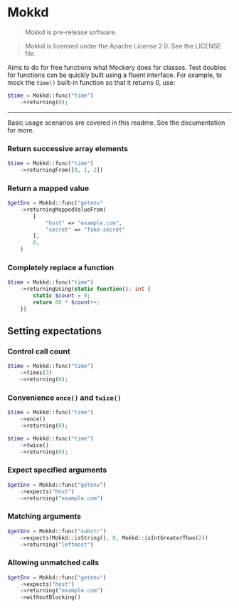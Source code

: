 # Mokkd

> Mokkd is pre-release software.

> Mokkd is licensed under the Apache License 2.0. See the LICENSE file.

Aims to do for free functions what Mockery does for classes. Test doubles for functions can be quickly built using a
fluent interface. For example, to mock the `time()` built-in function so that it returns 0, use:

```php
$time = Mokkd::func("time")
    ->returning(0);
```

---

Basic usage scenarios are covered in this readme. See the documentation for more.

### Return successive array elements

```php
$time = Mokkd::func("time")
    ->returningFrom([0, 1, 2])
```

### Return a mapped value

```php
$getEnv = Mokkd::func("getenv"
    ->returningMappedValueFrom(
        [
            "host" => "example.com",
            "secret" => "fake-secret"
        ],
        0,
    )
```
### Completely replace a function

```php
$time = Mokkd::func("time")
    ->returningUsing(static function(): int {
        static $count = 0;
        return 60 * $count++;
    })
```

## Setting expectations

### Control call count

```php
$time = Mokkd::func("time")
    ->times(3)
    ->returning(0);
```

### Convenience `once()` and `twice()`

```php
$time = Mokkd::func("time")
    ->once()
    ->returning(0);
```

```php
$time = Mokkd::func("time")
    ->twice()
    ->returning(0);
```

### Expect specified arguments

```php
$getEnv = Mokkd::func("getenv")
    ->expects("host")
    ->returning("example.com")
```

### Matching arguments

```php
$getEnv = Mokkd::func("substr")
    ->expects(Mokkd::isString(), 0, Mokkd::isIntGreaterThan(2))
    ->returning("leftmost")
```

### Allowing unmatched calls

```php
$getEnv = Mokkd::func("getenv")
    ->expects("host")
    ->returning("example.com")
    ->withoutBlocking()
```
